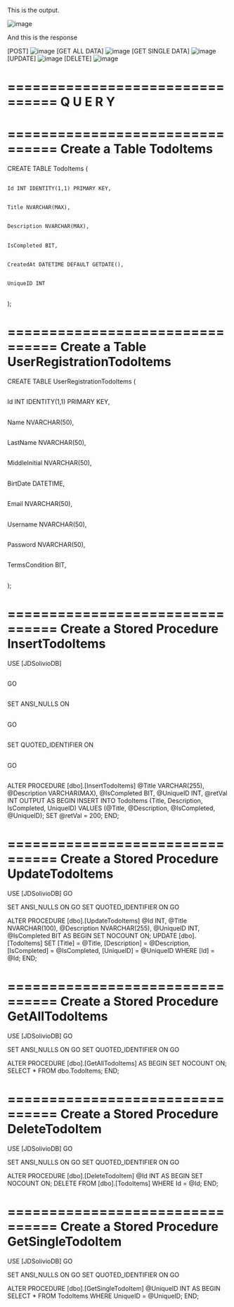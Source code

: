 This is the output.

![image](https://github.com/jdsolivio/ASP.NET-Core-Web-API/assets/156039126/a873170b-184c-4136-974c-aa5ae8635f87)



And this is the response

[POST]
![image](https://github.com/jdsolivio/ASP.NET-Core-Web-API/assets/156039126/77ad2cbf-6fc4-49d8-9e9b-dfd82ca054cc)
[GET ALL DATA]
![image](https://github.com/jdsolivio/ASP.NET-Core-Web-API/assets/156039126/76e3bc48-a285-44df-97ee-bb5370806af2)
[GET SINGLE DATA]
![image](https://github.com/jdsolivio/ASP.NET-Core-Web-API/assets/156039126/30e04ce1-23f5-4269-bdf9-799b068aabc2)
[UPDATE]
![image](https://github.com/jdsolivio/ASP.NET-Core-Web-API/assets/156039126/653e165e-b17e-480d-a969-c1680f81f92e)
[DELETE]
![image](https://github.com/jdsolivio/ASP.NET-Core-Web-API/assets/156039126/03bb96ce-a14a-4780-b581-b60272b2d5c1)





================================
       Q U E R Y
================================
================================
Create a Table  TodoItems       
================================
                                                 
                                                 
  CREATE TABLE TodoItems (  
##
    Id INT IDENTITY(1,1) PRIMARY KEY,   
##
    Title NVARCHAR(MAX),
##
    Description NVARCHAR(MAX),
##
    IsCompleted BIT,
##
    CreatedAt DATETIME DEFAULT GETDATE(),
##
	UniqueID INT
##
);


================================
Create a Table  UserRegistrationTodoItems
================================

CREATE TABLE UserRegistrationTodoItems (
##
Id INT IDENTITY(1,1) PRIMARY KEY,
##
Name NVARCHAR(50), 
##
LastName NVARCHAR(50), 
##
MiddleInitial NVARCHAR(50), 
##
BirtDate DATETIME, 
##
Email NVARCHAR(50),
##
Username NVARCHAR(50),
##
Password NVARCHAR(50),
##
TermsCondition BIT,
##
);

================================
Create a Stored Procedure InsertTodoItems    
================================

USE [JDSolivioDB]
##
GO
##

SET ANSI_NULLS ON
##
GO
##
SET QUOTED_IDENTIFIER ON
##
GO
##


ALTER PROCEDURE [dbo].[InsertTodoItems]
    @Title VARCHAR(255),
    @Description VARCHAR(MAX),
    @IsCompleted BIT,
    @UniqueID INT,
    @retVal INT OUTPUT
AS
BEGIN
    INSERT INTO TodoItems (Title, Description, IsCompleted, UniqueID)
    VALUES (@Title, @Description, @IsCompleted, @UniqueID);
    SET @retVal = 200;
END;


================================
Create a Stored Procedure UpdateTodoItems  
================================

USE [JDSolivioDB]
GO


SET ANSI_NULLS ON
GO
SET QUOTED_IDENTIFIER ON
GO


ALTER PROCEDURE [dbo].[UpdateTodoItems]
    @Id INT,
    @Title NVARCHAR(100),
    @Description NVARCHAR(255),
	@UniqueID INT,
    @IsCompleted BIT
AS
BEGIN
    SET NOCOUNT ON;
    UPDATE [dbo].[TodoItems]
    SET 
        [Title] = @Title,
        [Description] = @Description,
        [IsCompleted] = @IsCompleted,
		[UniqueID] = @UniqueID
    WHERE
        [Id] = @Id;
END;


================================
Create a Stored Procedure GetAllTodoItems     
================================


USE [JDSolivioDB]
GO


SET ANSI_NULLS ON
GO
SET QUOTED_IDENTIFIER ON
GO


ALTER PROCEDURE [dbo].[GetAllTodoItems]
AS
BEGIN
	SET NOCOUNT ON;
	SELECT * FROM dbo.TodoItems;
END;


================================
Create a Stored Procedure DeleteTodoItem      
================================


USE [JDSolivioDB]
GO


SET ANSI_NULLS ON
GO
SET QUOTED_IDENTIFIER ON
GO


ALTER PROCEDURE [dbo].[DeleteTodoItem]
    @Id INT
AS
BEGIN
	SET NOCOUNT ON;
     DELETE FROM [dbo].[TodoItems]
	WHERE Id = @Id;
END;


================================
Create a Stored Procedure GetSingleTodoItem   
================================


USE [JDSolivioDB]
GO


SET ANSI_NULLS ON
GO
SET QUOTED_IDENTIFIER ON
GO


ALTER PROCEDURE [dbo].[GetSingleTodoItem]
	@UniqueID INT
AS
BEGIN
    SELECT *
    FROM TodoItems
    WHERE UniqueID = @UniqueID;
END;

